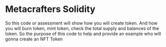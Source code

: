 # Metacrafters Solidity
So this code or assessment will show how you will create token. And how you will burn token, mint token, check the total supply and balances of the token. So the purpose of this code to help and provide an example who will gonna create an NFT Token

